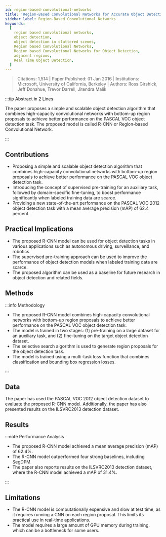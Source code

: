 ```yaml
---
id: region-based-convolutional-networks
title: 'Region-Based Convolutional Networks for Accurate Object Detection and Segmentation'
sidebar_label: Region-Based Convolutional Networks
keywords:
  [
    region based convolutional networks,
    object detection,
    object detection in cluttered scenes,
    Region based Convolutional Networks,
    Region based Convolutional Networks for Object Detection,
    adjacent regions,
    Real Time Object Detection,
  ]
---
```


> Citations: 1,514 | Paper Published: 01 Jan 2016 | Institutions: Microsoft, University of California, Berkeley | Authors: Ross Girshick, Jeff Donahue, Trevor Darrell, Jitendra Malik

<!-- Prettier doesn't change this -->
:::tip Abstract in 2 Lines

The paper proposes a simple and scalable object detection algorithm that combines high-capacity convolutional networks with bottom-up region proposals to achieve better performance on the PASCAL VOC object detection task. The proposed model is called R-CNN or Region-based Convolutional Network.

:::


## Contributions 

- Proposing a simple and scalable object detection algorithm that combines high-capacity convolutional networks with bottom-up region proposals to achieve better performance on the PASCAL VOC object detection task.
- Introducing the concept of supervised pre-training for an auxiliary task, followed by domain-specific fine-tuning, to boost performance significantly when labeled training data are scarce.
- Providing a new state-of-the-art performance on the PASCAL VOC 2012 object detection task with a mean average precision (mAP) of 62.4 percent.


## Practical Implications

- The proposed R-CNN model can be used for object detection tasks in various applications such as autonomous driving, surveillance, and robotics.
- The supervised pre-training approach can be used to improve the performance of object detection models when labeled training data are scarce.
- The proposed algorithm can be used as a baseline for future research in object detection and related fields.


## Methods
<!-- Prettier doesn't change this -->
:::info Methodology

- The proposed R-CNN model combines high-capacity convolutional networks with bottom-up region proposals to achieve better performance on the PASCAL VOC object detection task.
- The model is trained in two stages: (1) pre-training on a large dataset for an auxiliary task, and (2) fine-tuning on the target object detection dataset.
- The selective search algorithm is used to generate region proposals for the object detection task.
- The model is trained using a multi-task loss function that combines classification and bounding box regression losses.

:::

## Data
The paper has used the PASCAL VOC 2012 object detection dataset to evaluate the proposed R-CNN model. Additionally, the paper has also presented results on the ILSVRC2013 detection dataset.

## Results
<!-- Prettier doesn't change this -->
:::note Performance Analysis

- The proposed R-CNN model achieved a mean average precision (mAP) of 62.4%.
- The R-CNN model outperformed four strong baselines, including SegDPM.
- The paper also reports results on the ILSVRC2013 detection dataset, where the R-CNN model achieved a mAP of 31.4%. 

:::


## Limitations

- The R-CNN model is computationally expensive and slow at test time, as it requires running a CNN on each region proposal. This limits its practical use in real-time applications.
- The model requires a large amount of GPU memory during training, which can be a bottleneck for some users.



